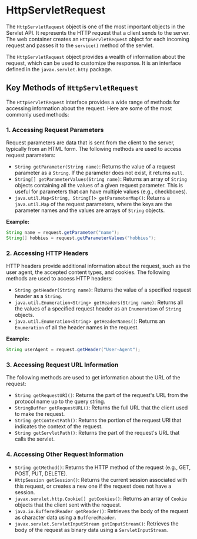 # HttpServletRequest

The `HttpServletRequest` object is one of the most important objects in the Servlet API. It represents the HTTP request that a client sends to the server. The web container creates an `HttpServletRequest` object for each incoming request and passes it to the `service()` method of the servlet.

The `HttpServletRequest` object provides a wealth of information about the request, which can be used to customize the response. It is an interface defined in the `javax.servlet.http` package.

## Key Methods of `HttpServletRequest`

The `HttpServletRequest` interface provides a wide range of methods for accessing information about the request. Here are some of the most commonly used methods:

### 1. Accessing Request Parameters

Request parameters are data that is sent from the client to the server, typically from an HTML form. The following methods are used to access request parameters:

-   `String getParameter(String name)`: Returns the value of a request parameter as a `String`. If the parameter does not exist, it returns `null`.
-   `String[] getParameterValues(String name)`: Returns an array of `String` objects containing all the values of a given request parameter. This is useful for parameters that can have multiple values (e.g., checkboxes).
-   `java.util.Map<String, String[]> getParameterMap()`: Returns a `java.util.Map` of the request parameters, where the keys are the parameter names and the values are arrays of `String` objects.

**Example:**

```java
String name = request.getParameter("name");
String[] hobbies = request.getParameterValues("hobbies");
```

### 2. Accessing HTTP Headers

HTTP headers provide additional information about the request, such as the user agent, the accepted content types, and cookies. The following methods are used to access HTTP headers:

-   `String getHeader(String name)`: Returns the value of a specified request header as a `String`.
-   `java.util.Enumeration<String> getHeaders(String name)`: Returns all the values of a specified request header as an `Enumeration` of `String` objects.
-   `java.util.Enumeration<String> getHeaderNames()`: Returns an `Enumeration` of all the header names in the request.

**Example:**

```java
String userAgent = request.getHeader("User-Agent");
```

### 3. Accessing Request URL Information

The following methods are used to get information about the URL of the request:

-   `String getRequestURI()`: Returns the part of the request's URL from the protocol name up to the query string.
-   `StringBuffer getRequestURL()`: Returns the full URL that the client used to make the request.
-   `String getContextPath()`: Returns the portion of the request URI that indicates the context of the request.
-   `String getServletPath()`: Returns the part of the request's URL that calls the servlet.

### 4. Accessing Other Request Information

-   `String getMethod()`: Returns the HTTP method of the request (e.g., GET, POST, PUT, DELETE).
-   `HttpSession getSession()`: Returns the current session associated with this request, or creates a new one if the request does not have a session.
-   `javax.servlet.http.Cookie[] getCookies()`: Returns an array of `Cookie` objects that the client sent with the request.
-   `java.io.BufferedReader getReader()`: Retrieves the body of the request as character data using a `BufferedReader`.
-   `javax.servlet.ServletInputStream getInputStream()`: Retrieves the body of the request as binary data using a `ServletInputStream`.
